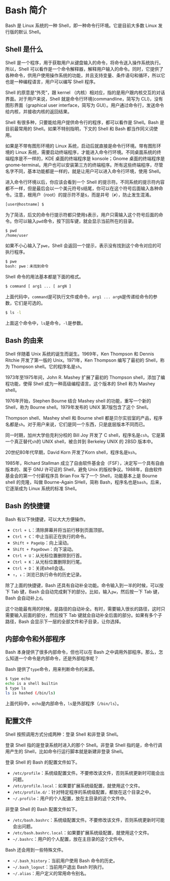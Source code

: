 # Bash 简介

Bash 是 Linux 系统的一种 Shell，即一种命令行环境。它是目前大多数 Linux 发行版的默认 Shell。

## Shell 是什么

Shell 是一个程序，用于获取用户从键盘输入的命令，将命令送入操作系统执行。所以，Shell 可以看作是一个命令解释器，解释用户输入的命令。同时，它提供了各种命令，供用户使用操作系统的功能，并且支持变量、条件语句和循环，所以它也是一种编程语言，用户可以编写 Shell 程序。

Shell 的原意是“外壳”，跟 kernel （内核）相对应，指的是用户跟内核交互的对话界面。对于用户来说，Shell 就是命令行环境(commandline，简写为 CLI)，没有图形界面（graphical user interface，简写为 GUI）。用户通过命令行，发送命令给内核，并接收内核的返回结果。

Shell 有很多种，只要能给用户提供命令行的程序，都可以看作是 Shell。Bash 是目前最常用的 Shell。如果不特别指明，下文的 Shell 和 Bash 都当作同义词使用。

如果是不带有图形环境的 Linux 系统，启动后就直接是命令行环境。带有图形环境的 Linux 系统，需要启动终端程序，才能进入命令行环境。不同桌面系统的终端程序是不一样的，KDE 桌面的终端程序是 konsole；Gnome 桌面的终端程序是 gnome-terminal。用户也可以安装第三方的终端程序。所有这些终端程序，尽管名字不同，基本功能都是一样的，就是让用户可以进入命令行环境，使用 Shell。

进入命令行环境以后，你应该会看到一个 Shell 的提示符。不同系统的提示符内容都不一样，但是最后会以一个美元符号`$`结尾，你可以在这个符号后面输入各种命令。注意，根用户（root）的提示符不是`$`，而是井号（`#`），防止发生混淆。

```bash
[user@hostname] $
```

为了简洁，后文的命令行提示符都只使用`$`表示，用户只需输入这个符号后面的命令。你可以输入`pwd`命令，按下回车键，就会显示当前所在的目录。

```bash
$ pwd
/home/user
```

如果不小心输入了`pwe`，Shell 会返回一个提示，表示没有找到这个命令对应的可执行程序。

```bash
$ pwe
bash: pwe：未找到命令
```

Shell 命令的用法基本都是下面的格式。

```bash
$ command [ arg1 ... [ argN ]
```

上面代码中，`command`是可执行文件或命令，`arg1 ... argN`是传递给命令的参数，它们是可选的。

```bash
$ ls -l
```

上面这个命令中，`ls`是命令，`-l`是参数。

## Bash 的由来

Shell 伴随着 Unix 系统的诞生而诞生。1969年，Ken Thompson 和 Dennis Ritchie 开发了第一版的 Unix。1971年，Ken Thompson 编写了最初的 Shell，称为 Thompson shell。它的程序名是`sh`。

1973年至1975年间，John R. Mashey 扩展了最初的 Thompson shell，添加了编程功能，使得 Shell 成为一种高级编程语言。这个版本的 Shell 称为 Mashey shell。

1976年开始，Stephen Bourne 结合 Mashey shell 的功能，重写一个新的 Shell，称为 Bourne shell。1979年发布的 UNIX 第7版包含了这个 Shell。

Thompson shell、Mashey shell 和 Bourne shell 都是贝尔实验室的产品，程序名都是`sh`。对于用户来说，它们是同一个东西，只是底层版本不同而已。

同一时期，加州大学伯克利分校的 Bill Joy 开发了 C shell，程序名是`csh`。它是第一个真正替代`sh`的 UNIX shell，被合并到 Berkeley UNIX 的 2BSD 版本中。

20世纪80年代早期，David Korn 开发了Korn shell，程序名是`ksh`。

1985年，Richard Stallman 成立了自由软件基金会（FSF），决定写一个具有自由版本的、属于 GNU 许可证的 Shell，避免 Unix 的版权争议。1988年，自由软件基金会的第一个付薪程序员 Brian Fox 写了一个 Shell，功能基本上是 Bourne shell 的克隆，叫做 Bourne-Again SHell，简称 Bash，程序名也是`bash`。后来，它逐渐成为 Linux 系统的标准 Shell。

## Bash 的快捷键

Bash 有以下快捷键，可以大大方便操作。

- `Ctrl + L`：清除屏幕并将当前行移到页面顶部。
- `Ctrl + C`：中止当前正在执行的命令。
- `Shift + PageUp`：向上滚动。
- `Shift + PageDown`：向下滚动。
- `Ctrl + U`：从光标位置删除到行首。
- `Ctrl + K`：从光标位置删除到行尾。
- `Ctrl + D`：关闭shell会话。
- `↑`，`↓`：浏览已执行命令的历史记录。

除了上面的快捷键，Bash 还具有自动补全功能。命令输入到一半的时候，可以按下 Tab 键，Bash 会自动完成剩下的部分。比如，输入`pw`，然后按一下 Tab 键，Bash 会自动补上`d`。

这个功能最有用的时候，是路径的自动补全。有时，需要输入很长的路径，这时只需要输入前面的部分，然后按下 Tab 键就会自动补全后面的部分。如果有多个子路径，Bash 会显示下一层的全部文件和子目录，让你选择。

## 内部命令和外部程序

Bash 本身提供了很多内部命令，但也可以在 Bash 之中调用外部程序。那么，怎么知道一个命令是内部命令，还是外部程序呢？

Bash 提供了`type`命令，用来判断命令的来源。

```bash
$ type echo
echo is a shell builtin
$ type ls
ls is hashed (/bin/ls)
```

上面代码中，`echo`是内部命令，`ls`是外部程序（`/bin/ls`）。

## 配置文件

Shell 按照调用方式分成两种：登录 Shell 和非登录 Shell。

登录 Shell 指的是登录系统时进入的那个 Shell。非登录 Shell 指的是，命令行调用产生的 Shell，比如命令行运行脚本就是新建非登录 Shell。

登录 Shell 的 Bash 的配置文件如下。

- `/etc/profile`：系统级配置文件。不要修改该文件，否则系统更新时可能会出问题。
- `/etc/profile.local`：如果要扩展系统级配置，就使用这个文件。
- `/etc/profile.d/`：针对特定程序的系统级配置，都放在这个目录之中。
- `~/.profile`：用户的个人配置，放在主目录的这个文件中。

非登录 Shell 的 Bash 配置文件如下。

- `/etc/bash.bashrc`：系统级配置文件。不要修改该文件，否则系统更新时可能会出问题。
- `/etc/bash.bashrc.local`：如果要扩展系统级配置，就使用这个文件。
- `~/.bashrc`：用户的个人配置，放在主目录的这个文件中。

Bash 还会用到一些特殊文件。

- `~/.bash_history`：当前用户使用 Bash 命令的历史。
- `~/.bash_logout`：当前用户退出 Bash 时执行。
- `~/.alias`：用户定义的常用命令别名。

